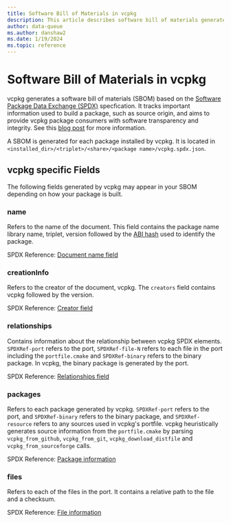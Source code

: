 ```yaml
---
title: Software Bill of Materials in vcpkg
description: This article describes software bill of materials generated by vcpkg.
author: data-queue
ms.author: danshaw2
ms.date: 1/19/2024
ms.topic: reference
---
```


# Software Bill of Materials in vcpkg
vcpkg generates a software bill of materials (SBOM) based on the [Software Package Data Exchange (SPDX)](https://spdx.github.io/spdx-spec/v2.3/) specfication. It tracks important information used to build a package, such as source origin, and aims to provide vcpkg package consumers with software transparency and integrity. See this [blog post](https://devblogs.microsoft.com/engineering-at-microsoft/generating-software-bills-of-materials-sboms-with-spdx-at-microsoft/) for more information.

A SBOM is generated for each package installed by vcpkg. It is located in `<installed_dir>/<triplet>/<share>/<package name>/vcpkg.spdx.json`.

## vcpkg specific Fields
The following fields generated by vcpkg may appear in your SBOM depending on how your package is built.

### name
Refers to the name of the document. This field contains the package name library name, triplet, version followed by the [ABI hash](users/binarycaching#abi-hash) used to identify the package.

SPDX Reference: [Document name field](https://spdx.github.io/spdx-spec/v2.3/document-creation-information/#64-document-name-field)

### creationInfo
Refers to the creator of the document, vcpkg. The `creators` field contains vcpkg followed by the version.

SPDX Reference: [Creator field](https://spdx.github.io/spdx-spec/v2.3/document-creation-information/#68-creator-field)

### relationships
Contains information about the relationship between vcpkg SPDX elements. `SPDXRef-port` refers to the port, `SPDXRef-file-N` refers to each file in the port including the `portfile.cmake` and `SPDXRef-binary` refers to the binary package. In vcpkg, the binary package is generated by the port.

SPDX Reference: [Relationships field](https://spdx.github.io/spdx-spec/v2.3/relationships-between-SPDX-elements/)

### packages
Refers to each package generated by vcpkg. `SPDXRef-port` refers to the port, and `SPDXRef-binary` refers to the binary package, and `SPDXRef-resource` refers to any sources used in vcpkg's portfile. vcpkg heuristically generates source information from the `portfile.cmake` by parsing `vcpkg_from_github`, `vcpkg_from_git`, `vcpkg_download_distfile` and `vcpkg_from_sourceforge` calls.

SPDX Reference: [Package information](https://spdx.github.io/spdx-spec/v2.3/package-information/)

### files

Refers to each of the files in the port. It contains a relative path to the file and a checksum.

SPDX Reference: [File information](https://spdx.github.io/spdx-spec/v2.3/file-information/)

